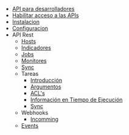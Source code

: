- [API para desarrolladores](/)
- [Habilitar acceso a las APIs](/auth.md)
- [Instalacion](/setup/install.md)
- [Configuracion](/setup/config.md)
- API Rest
  - [Hosts](/hosts/)
  - [Indicadores](/indicators/)
  - [Jobs](/jobs/)
  - [Monitores](/monitors/)
  - [Sync](/sync/)
  - Tareas
    - [Introducción](/tasks/)
    - [Argumentos](/tasks/arguments.md)
    - [ACL's](/tasks/acls.md)
    - [Información en Tiempo de Ejecución](/tasks/runtime.md)
    - [Sync](/tasks/sync)
  - Webhooks
    - [Incomming](/webhooks/)
  - [Events](/events/)
